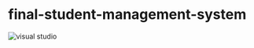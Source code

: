 # final-student-management-system
![visual studio](https://user-images.githubusercontent.com/104299247/170818448-20e3c78d-6d48-4791-af53-9bb247b93755.jpg)
